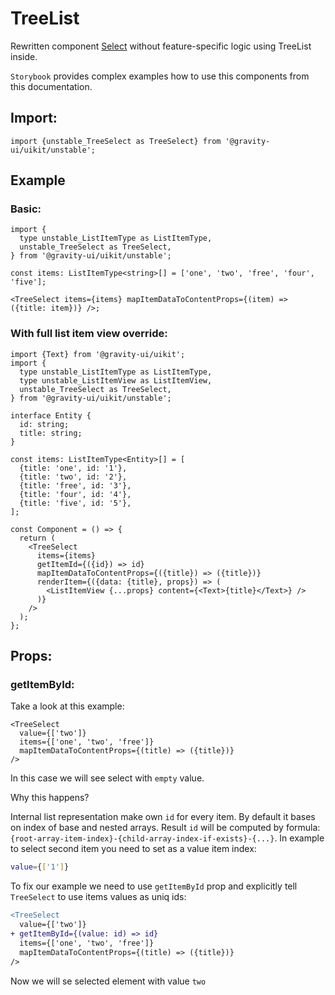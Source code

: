 # TreeList

Rewritten component [Select](https://preview.gravity-ui.com/uikit/?path=/docs/components-inputs-select--docs) without feature-specific logic using TreeList inside.

`Storybook` provides complex examples how to use this components from this documentation.

## Import:

```tsx
import {unstable_TreeSelect as TreeSelect} from '@gravity-ui/uikit/unstable';
```

## Example

### Basic:

```tsx
import {
  type unstable_ListItemType as ListItemType,
  unstable_TreeSelect as TreeSelect,
} from '@gravity-ui/uikit/unstable';

const items: ListItemType<string>[] = ['one', 'two', 'free', 'four', 'five'];

<TreeSelect items={items} mapItemDataToContentProps={(item) => ({title: item})} />;
```

### With full list item view override:

```tsx
import {Text} from '@gravity-ui/uikit';
import {
  type unstable_ListItemType as ListItemType,
  type unstable_ListItemView as ListItemView,
  unstable_TreeSelect as TreeSelect,
} from '@gravity-ui/uikit/unstable';

interface Entity {
  id: string;
  title: string;
}

const items: ListItemType<Entity>[] = [
  {title: 'one', id: '1'},
  {title: 'two', id: '2'},
  {title: 'free', id: '3'},
  {title: 'four', id: '4'},
  {title: 'five', id: '5'},
];

const Component = () => {
  return (
    <TreeSelect
      items={items}
      getItemId={({id}) => id}
      mapItemDataToContentProps={({title}) => ({title})}
      renderItem={({data: {title}, props}) => (
        <ListItemView {...props} content={<Text>{title}</Text>} />
      )}
    />
  );
};
```

## Props:

### getItemById:

Take a look at this example:

```tsx
<TreeSelect
  value={['two']}
  items={['one', 'two', 'free']}
  mapItemDataToContentProps={(title) => ({title})}
/>
```

In this case we will see select with `empty` value.

Why this happens?

Internal list representation make own `id` for every item. By default it bases on index of base and nested arrays.
Result `id` will be computed by formula: `{root-array-item-index}-{child-array-index-if-exists}-{...}`.
In example to select second item you need to set as a value item index:

```sh
value={['1']}
```

To fix our example we need to use `getItemById` prop and explicitly tell `TreeSelect` to use items values as uniq ids:

```diff
<TreeSelect
  value={['two']}
+ getItemById={(value: id) => id}
  items={['one', 'two', 'free']}
  mapItemDataToContentProps={(title) => ({title})}
/>
```

Now we will se selected element with value `two`
